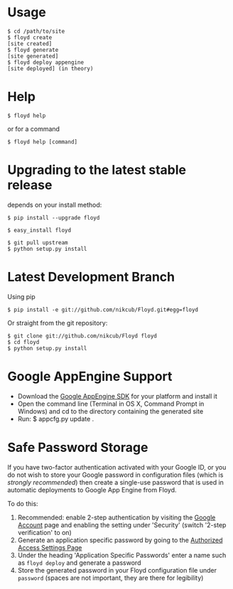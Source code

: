 

# Usage

    $ cd /path/to/site
    $ floyd create
    [site created]
    $ floyd generate
    [site generated]
    $ floyd deploy appengine
    [site deployed] (in theory)

# Help

    $ floyd help

or for a command

    $ floyd help [command]


# Upgrading to the latest stable release

depends on your install method:

    $ pip install --upgrade floyd

    $ easy_install floyd

    $ git pull upstream
    $ python setup.py install

# Latest Development Branch

Using pip

    $ pip install -e git://github.com/nikcub/Floyd.git#egg=floyd

Or straight from the git repository:

    $ git clone git://github.com/nikcub/Floyd floyd
    $ cd floyd
    $ python setup.py install

# Google AppEngine Support

 * Download the [Google AppEngine SDK](http://code.google.com/appengine/downloads.html) for your platform and install it
 * Open the command line (Terminal in OS X, Command Prompt in Windows) and cd to the directory containing the generated site
 * Run: $ appcfg.py update .

# Safe Password Storage

If you have two-factor authentication activated with your Google ID, or you do not wish to store your Google password in configuration files (which is *strongly recommended*) then create a single-use password that is used in automatic deployments to Google App Engine from Floyd.

To do this:

1. Recommended: enable 2-step authentication by visiting the [Google Account](https://www.google.com/settings/) page and enabling the setting under 'Security' (switch '2-step verification' to on)
1. Generate an application specific password by going to the [Authorized Access Settings Page](https://accounts.google.com/b/0/IssuedAuthSubTokens)
1. Under the heading 'Application Specific Passwords' enter a name such as `floyd deploy` and generate a password
1. Store the generated password in your Floyd configuration file under `password` (spaces are not important, they are there for legibility)
